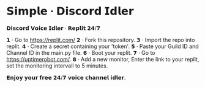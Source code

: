 # 𝗦𝗶𝗺𝗽𝗹𝗲 · 𝗗𝗶𝘀𝗰𝗼𝗿𝗱 𝗜𝗱𝗹𝗲𝗿
𝗗𝗶𝘀𝗰𝗼𝗿𝗱 𝗩𝗼𝗶𝗰𝗲 𝗜𝗱𝗹𝗲𝗿 · 𝗥𝗲𝗽𝗹𝗶𝘁 𝟮𝟰/𝟳

𝟭 · Go to https://replit.com/
𝟮 · Fork this repository.
𝟯 · Import the repo into replit.
𝟰 · Create a secret containing your 'token'.
𝟱 · Paste your Guild ID and Channel ID in the main.py file.
𝟲 · Boot your replit.
𝟳 · Go to https://uptimerobot.com/.
𝟴 · Add a new monitor, Enter the link to your replit, set the monitoring intervall to 5 minutes.

𝗘𝗻𝗷𝗼𝘆 𝘆𝗼𝘂𝗿 𝗳𝗿𝗲𝗲 𝟮𝟰/𝟳 𝘃𝗼𝗶𝗰𝗲 𝗰𝗵𝗮𝗻𝗻𝗲𝗹 𝗶𝗱𝗹𝗲𝗿.
